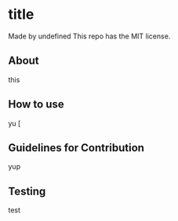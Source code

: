 # title 
  Made by undefined
  This repo has the MIT license.
  ## About 
  this 

  ## How to use 
  yu [

  ## Guidelines for Contribution 
  yup
  
  ## Testing
  test  
  